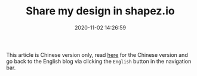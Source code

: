 ﻿---
title: Share my design in shapez.io
date: 2020-11-02 14:26:59
categories:
- [Games, shapez.io]
tags:
- Games
- shapez.io
---

This article is Chinese version only, read [here](https://mouri.moe/zh/2020/11/02/share-my-design-in-shapez-io/)
for the Chinese version and go back to the English blog via clicking the `English` button in the navigation bar.
